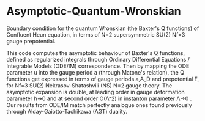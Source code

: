 # Asymptotic-Quantum-Wronskian
Boundary condition for the quantum Wronskian (the Baxter's Q functions) of Confluent Heun equation, in terms of N=2 supersymmetric SU(2) Nf=3 gauge prepotential.

This code computes the asymptotic behaviour of Baxter's Q functions, defined as regularized integrals through Ordinary Differential Equations / Integrable Models (ODE/IM) correspondence. Then by mapping the ODE parameter u into the gauge period a (through Matone's relation), the Q functions get expressed in terms of gauge periods a,A_D and prepotential F, for  Nf=3 SU(2) Nekrasov-Shatashvili (NS) N=2 gauge theory. The asymptotic expansion is double, at leading order in gauge deformation parameter h->0  and at second order O(Λ^2) in instanton parameter Λ->0 .  Our results from ODE/IM match perfectly analogue ones found previously through Alday-Gaiotto-Tachikawa (AGT) duality.
